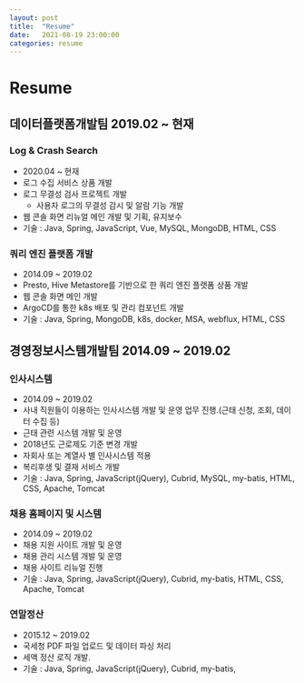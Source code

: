 ```yaml
---
layout: post
title:  "Resume"
date:   2021-08-19 23:00:00
categories: resume
---
```



# Resume

## 데이터플랫폼개발팀 2019.02 ~ 현재
### Log & Crash Search
* 2020.04 ~ 현재
* 로그 수집 서비스 상품 개발
* 로그 무결성 검사 프로젝트 개발
  * 사용자 로그의 무결성 감시 및 알람 기능 개발
* 웹 콘솔 화면 리뉴얼 메인 개발 및 기획, 유지보수
* 기술 : Java, Spring, JavaScript, Vue, MySQL, MongoDB, HTML, CSS

### 쿼리 엔진 플랫폼 개발
* 2014.09 ~ 2019.02
* Presto, Hive Metastore를 기반으로 한 쿼리 엔진 플랫폼 상품 개발
* 웹 콘솔 화면 메인 개발
* ArgoCD를 통한 k8s 배포 및 관리 컴포넌트 개발
* 기술 : Java, Spring, MongoDB, k8s, docker, MSA, webflux, HTML, CSS



## 경영정보시스템개발팀 2014.09 ~ 2019.02
### 인사시스템
* 2014.09 ~ 2019.02
* 사내 직원들이 이용하는 인사시스템 개발 및 운영 업무 진행.(근태 신청, 조회, 데이터 수집 등)
* 근태 관련 시스템 개발 및 운영
* 2018년도 근로제도 기준 변경 개발
* 자회사 또는 계열사 별 인사시스템 적용
* 복리후생 및 결재 서비스 개발
* 기술 : Java, Spring, JavaScript(jQuery), Cubrid, MySQL, my-batis, HTML, CSS, Apache, Tomcat

### 채용 홈페이지 및 시스템
* 2014.09 ~ 2019.02
* 채용 지원 사이트 개발 및 운영
* 채용 관리 시스템 개발 및 운영
* 채용 사이트 리뉴얼 진행
* 기술 : Java, Spring, JavaScript(jQuery), Cubrid, my-batis, HTML, CSS, Apache, Tomcat

### 연말정산
* 2015.12 ~ 2019.02
* 국세청 PDF 파일 업로드 및 데이터 파싱 처리
* 세액 정산 로직 개발.
* 기술 : Java, Spring, JavaScript(jQuery), Cubrid, my-batis,
